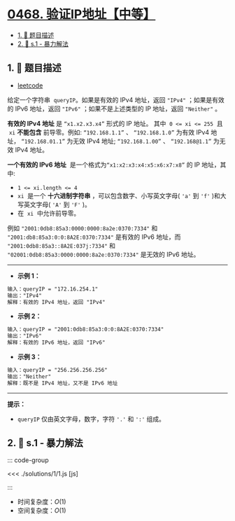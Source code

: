 # [0468. 验证IP地址【中等】](https://github.com/tnotesjs/TNotes.leetcode/tree/main/notes/0468.%20%E9%AA%8C%E8%AF%81IP%E5%9C%B0%E5%9D%80%E3%80%90%E4%B8%AD%E7%AD%89%E3%80%91)

<!-- region:toc -->

- [1. 📝 题目描述](#1--题目描述)
- [2. 🎯 s.1 - 暴力解法](#2--s1---暴力解法)

<!-- endregion:toc -->

## 1. 📝 题目描述

- [leetcode](https://leetcode.cn/problems/validate-ip-address/)

给定一个字符串  `queryIP`。如果是有效的 IPv4 地址，返回 `"IPv4"` ；如果是有效的 IPv6 地址，返回 `"IPv6"` ；如果不是上述类型的 IP 地址，返回 `"Neither"` 。

**有效的 IPv4 地址** 是 `“x1.x2.x3.x4”` 形式的 IP 地址。 其中  `0 <= xi <= 255`  且  `xi` **不能包含** 前导零。例如: `“192.168.1.1”` 、 `“192.168.1.0”` 为有效 IPv4 地址， `“192.168.01.1”` 为无效 IPv4 地址; `“192.168.1.00”` 、 `“192.168@1.1”` 为无效 IPv4 地址。

**一个有效的 IPv6 地址**  是一个格式为`“x1:x2:x3:x4:x5:x6:x7:x8”` 的 IP 地址，其中:

- `1 <= xi.length <= 4`
- `xi`  是一个 **十六进制字符串** ，可以包含数字、小写英文字母( `'a'` 到 `'f'` )和大写英文字母( `'A'` 到 `'F'` )。
- 在  `xi`  中允许前导零。

例如 `"2001:0db8:85a3:0000:0000:8a2e:0370:7334"` 和 `"2001:db8:85a3:0:0:8A2E:0370:7334"` 是有效的 IPv6 地址，而 `"2001:0db8:85a3::8A2E:037j:7334"` 和 `"02001:0db8:85a3:0000:0000:8a2e:0370:7334"` 是无效的 IPv6 地址。

---

- **示例 1：**

```txt
输入：queryIP = "172.16.254.1"
输出："IPv4"
解释：有效的 IPv4 地址，返回 "IPv4"
```

- **示例 2：**

```txt
输入：queryIP = "2001:0db8:85a3:0:0:8A2E:0370:7334"
输出："IPv6"
解释：有效的 IPv6 地址，返回 "IPv6"
```

- **示例 3：**

```txt
输入：queryIP = "256.256.256.256"
输出："Neither"
解释：既不是 IPv4 地址，又不是 IPv6 地址
```

---

**提示：**

- `queryIP` 仅由英文字母，数字，字符 `'.'` 和 `':'` 组成。

## 2. 🎯 s.1 - 暴力解法

::: code-group

<<< ./solutions/1/1.js [js]

:::

- 时间复杂度：$O(1)$
- 空间复杂度：$O(1)$
